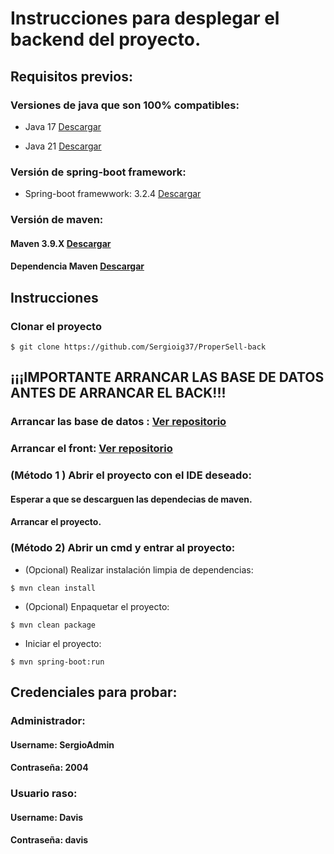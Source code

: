 # Instrucciones para desplegar el backend del proyecto.

## Requisitos previos:
### Versiones de java que son 100% compatibles:

- Java 17  [Descargar](https://www.oracle.com/java/technologies/javase/jdk17-archive-downloads.html)

- Java 21 [Descargar](https://www.oracle.com/java/technologies/javase/jdk21-archive-downloads.html)

### Versión de spring-boot framework:

-  Spring-boot framewwork: 3.2.4 [Descargar](https://mvnrepository.com/artifact/org.springframework.boot/spring-boot/3.2.4)

### Versión de maven:

#### Maven 3.9.X [Descargar](https://maven.apache.org/download.cgi)
#### Dependencia Maven [Descargar](https://mvnrepository.com/artifact/org.apache.maven/apache-maven/3.9.6)

## Instrucciones
### Clonar el proyecto
```
$ git clone https://github.com/Sergioig37/ProperSell-back
```
## ¡¡¡IMPORTANTE ARRANCAR LAS BASE DE DATOS ANTES DE ARRANCAR EL BACK!!!
### Arrancar las base de datos : [Ver repositorio](https://github.com/Sergioig37/Docker)
### Arrancar el front: [Ver repositorio](https://github.com/Sergioig37/ProperSell-front)

### (Método 1 ) Abrir el proyecto con el IDE deseado:
#### Esperar a que se descarguen las dependecias de maven.
#### Arrancar el proyecto.

### (Método 2) Abrir un cmd y entrar al proyecto:

- (Opcional) Realizar instalación limpia de dependencias:
```
$ mvn clean install
```
- (Opcional) Enpaquetar el proyecto:
```
$ mvn clean package
```
- Iniciar el proyecto:

```
$ mvn spring-boot:run
```
## Credenciales para probar:
### Administrador:
#### Username: SergioAdmin
#### Contraseña: 2004

### Usuario raso:
#### Username: Davis
#### Contraseña: davis
    

